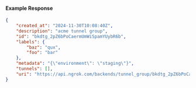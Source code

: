 <!-- Code generated for API Clients. DO NOT EDIT. -->

#### Example Response

```json
{
	"created_at": "2024-11-30T10:08:40Z",
	"description": "acme tunnel group",
	"id": "bkdtg_2pZ6bPoCaermUmWiSpamYUybR6b",
	"labels": {
		"baz": "qux",
		"foo": "bar"
	},
	"metadata": "{\"environment\": \"staging\"}",
	"tunnels": [],
	"uri": "https://api.ngrok.com/backends/tunnel_group/bkdtg_2pZ6bPoCaermUmWiSpamYUybR6b"
}
```
